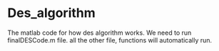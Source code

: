 # Des_algorithm
The matlab code for how des algorithm works.
We need to run finalDESCode.m file.
all the other file, functions will automatically run.
